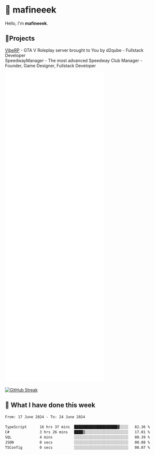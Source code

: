 # 👋 mafineeek
Hello, I'm **mafineeek**.

## 📝Projects

[VibeRP](https://v-rp.pl) - GTA V Roleplay server brought to You by d2qube - Fullstack Developer<br/>
SpeedwayManager - The most advanced Speedway Club Manager - Founder, Game Designer, Fullstack Developer


![](./github-metrics.svg)

[![GitHub Streak](https://streak-stats.demolab.com/?user=mafineeek)](https://git.io/streak-stats)

## 📰 What I have done this week
<!--START_SECTION:waka-->

```txt
From: 17 June 2024 - To: 24 June 2024

TypeScript      16 hrs 37 mins  ████████████████████▓░░░░   82.36 %
C#              3 hrs 26 mins   ████▒░░░░░░░░░░░░░░░░░░░░   17.01 %
SQL             4 mins          ░░░░░░░░░░░░░░░░░░░░░░░░░   00.39 %
JSON            0 secs          ░░░░░░░░░░░░░░░░░░░░░░░░░   00.08 %
TSConfig        0 secs          ░░░░░░░░░░░░░░░░░░░░░░░░░   00.07 %
```

<!--END_SECTION:waka-->
